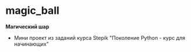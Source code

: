 # magic_ball
**Магический шар**
 - Мини проект из заданий курса Stepik "Поколение Python - курс для начинающих"
